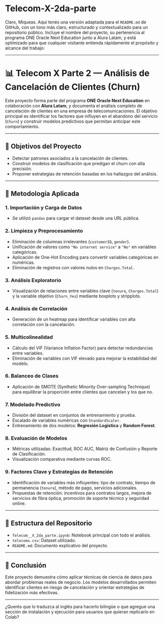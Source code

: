 # Telecom-X-2da-parte
Claro, Miqueas. Aquí tenés una versión adaptada para el `README.md` de GitHub, con un tono más claro, estructurado y contextualizado para un repositorio público. Incluye el nombre del proyecto, su pertenencia al programa ONE Oracle Next Education junto a Alura Latam, y está optimizado para que cualquier visitante entienda rápidamente el propósito y alcance del trabajo:

---

# 📊 Telecom X Parte 2 — Análisis de Cancelación de Clientes (Churn)

Este proyecto forma parte del programa **ONE Oracle Next Education** en colaboración con **Alura Latam**, y documenta el análisis completo de cancelación de clientes en una empresa de telecomunicaciones. El objetivo principal es identificar los factores que influyen en el abandono del servicio (`Churn`) y construir modelos predictivos que permitan anticipar este comportamiento.

---

## 🚀 Objetivos del Proyecto

- Detectar patrones asociados a la cancelación de clientes.
- Construir modelos de clasificación que predigan el churn con alta precisión.
- Proponer estrategias de retención basadas en los hallazgos del análisis.

---

## 🧪 Metodología Aplicada

### 1. **Importación y Carga de Datos**
- Se utilizó `pandas` para cargar el dataset desde una URL pública.

### 2. **Limpieza y Preprocesamiento**
- Eliminación de columnas irrelevantes (`customerID`, `gender`).
- Unificación de valores como `"No internet service"` a `"No"` en variables categóricas.
- Aplicación de One-Hot Encoding para convertir variables categóricas en numéricas.
- Eliminación de registros con valores nulos en `Charges.Total`.

### 3. **Análisis Exploratorio**
- Visualización de relaciones entre variables clave (`tenure`, `Charges.Total`) y la variable objetivo (`Churn_Yes`) mediante boxplots y stripplots.

### 4. **Análisis de Correlación**
- Generación de un heatmap para identificar variables con alta correlación con la cancelación.

### 5. **Multicolinealidad**
- Cálculo del VIF (Variance Inflation Factor) para detectar redundancias entre variables.
- Eliminación de variables con VIF elevado para mejorar la estabilidad del modelo.

### 6. **Balanceo de Clases**
- Aplicación de SMOTE (Synthetic Minority Over-sampling Technique) para equilibrar la proporción entre clientes que cancelan y los que no.

### 7. **Modelado Predictivo**
- División del dataset en conjuntos de entrenamiento y prueba.
- Escalado de variables numéricas con `StandardScaler`.
- Entrenamiento de dos modelos: **Regresión Logística** y **Random Forest**.

### 8. **Evaluación de Modelos**
- Métricas utilizadas: Exactitud, ROC AUC, Matriz de Confusión y Reporte de Clasificación.
- Visualización comparativa mediante curvas ROC.

### 9. **Factores Clave y Estrategias de Retención**
- Identificación de variables más influyentes: tipo de contrato, tiempo de permanencia (`tenure`), método de pago, servicios adicionales.
- Propuestas de retención: incentivos para contratos largos, mejora de servicios de fibra óptica, promoción de soporte técnico y seguridad online.

---

## 📁 Estructura del Repositorio

- `Telecom__X_2da_parte.ipynb`: Notebook principal con todo el análisis.
- `telecomx.csv`: Dataset utilizado.
- `README.md`: Documento explicativo del proyecto.

---

## 📌 Conclusión

Este proyecto demuestra cómo aplicar técnicas de ciencia de datos para abordar problemas reales de negocio. Los modelos desarrollados permiten identificar clientes en riesgo de cancelación y orientar estrategias de fidelización más efectivas.

---

¿Querés que lo traduzca al inglés para hacerlo bilingüe o que agregue una sección de instalación y ejecución para usuarios que quieran replicarlo en Colab?
